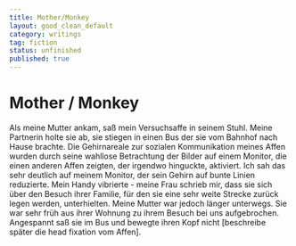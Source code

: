 ```yaml
---
title: Mother/Monkey
layout: good_clean_default
category: writings
tag: fiction
status: unfinished
published: true
---
```


# Mother / Monkey

Als meine Mutter ankam, saß mein Versuchsaffe in seinem Stuhl. Meine Partnerin holte sie ab, sie stiegen in einen Bus der sie vom Bahnhof nach Hause brachte. Die Gehirnareale zur sozialen Kommunikation meines Affen wurden durch seine wahllose Betrachtung der Bilder auf einem Monitor, die einen anderen Affen zeigten, der irgendwo hinguckte, aktiviert. Ich sah das sehr deutlich auf meinem Monitor, der sein Gehirn auf bunte Linien reduzierte. Mein Handy vibrierte - meine Frau schrieb mir, dass sie sich über den Besuch ihrer Familie, für den sie eine sehr weite Strecke zurück legen werden, unterhielten. Meine Mutter war jedoch länger unterwegs. Sie war sehr früh aus ihrer Wohnung zu ihrem Besuch bei uns aufgebrochen. Angespannt saß sie im Bus und bewegte ihren Kopf nicht [beschreibe später die head fixation vom Affen].
